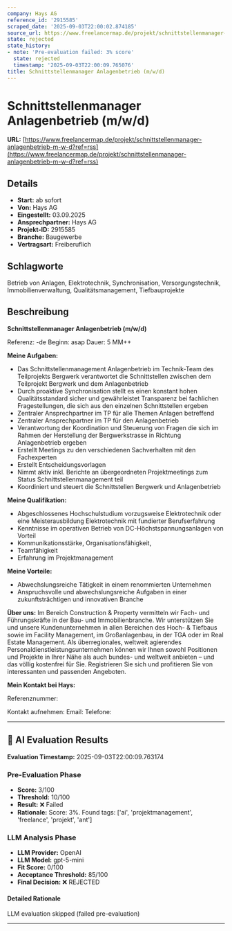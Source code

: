 ```yaml
---
company: Hays AG
reference_id: '2915585'
scraped_date: '2025-09-03T22:00:02.874185'
source_url: https://www.freelancermap.de/projekt/schnittstellenmanager-anlagenbetrieb-m-w-d?ref=rss
state: rejected
state_history:
- note: 'Pre-evaluation failed: 3% score'
  state: rejected
  timestamp: '2025-09-03T22:00:09.765076'
title: Schnittstellenmanager Anlagenbetrieb (m/w/d)
---
```



# Schnittstellenmanager Anlagenbetrieb (m/w/d)
**URL:** [https://www.freelancermap.de/projekt/schnittstellenmanager-anlagenbetrieb-m-w-d?ref=rss](https://www.freelancermap.de/projekt/schnittstellenmanager-anlagenbetrieb-m-w-d?ref=rss)
## Details
- **Start:** ab sofort
- **Von:** Hays AG
- **Eingestellt:** 03.09.2025
- **Ansprechpartner:** Hays AG
- **Projekt-ID:** 2915585
- **Branche:** Baugewerbe
- **Vertragsart:** Freiberuflich

## Schlagworte
Betrieb von Anlagen, Elektrotechnik, Synchronisation, Versorgungstechnik, Immobilienverwaltung, Qualitätsmanagement, Tiefbauprojekte

## Beschreibung
**Schnittstellenmanager Anlagenbetrieb (m/w/d)**

Referenz: -de
Beginn: asap
Dauer: 5 MM++

**Meine Aufgaben:**

- Das Schnittstellenmanagement Anlagenbetrieb im Technik-Team des Teilprojekts Bergwerk verantwortet die Schnittstellen zwischen dem Teilprojekt Bergwerk und dem Anlagenbetrieb
- Durch proaktive Synchronisation stellt es einen konstant hohen Qualitätsstandard sicher und gewährleistet Transparenz bei fachlichen Fragestellungen, die sich aus den einzelnen Schnittstellen ergeben
- Zentraler Ansprechpartner im TP für alle Themen Anlagen betreffend
- Zentraler Ansprechpartner im TP für den Anlagenbetrieb
- Verantwortung der Koordination und Steuerung von Fragen die sich im Rahmen der Herstellung der Bergwerkstrasse in Richtung Anlagenbetrieb ergeben
- Erstellt Meetings zu den verschiedenen Sachverhalten mit den Fachexperten
- Erstellt Entscheidungsvorlagen
- Nimmt aktiv inkl. Berichte an übergeordneten Projektmeetings zum Status Schnittstellenmanagement teil
- Koordiniert und steuert die Schnittstellen Bergwerk und Anlagenbetrieb

**Meine Qualifikation:**

- Abgeschlossenes Hochschulstudium vorzugsweise Elektrotechnik oder eine Meisterausbildung Elektrotechnik mit fundierter Berufserfahrung
- Kenntnisse im operativen Betrieb von DC-Höchstspannungsanlagen von Vorteil
- Kommunikationsstärke, Organisationsfähigkeit,
- Teamfähigkeit
- Erfahrung im Projektmanagement

**Meine Vorteile:**

- Abwechslungsreiche Tätigkeit in einem renommierten Unternehmen
- Anspruchsvolle und abwechslungsreiche Aufgaben in einer zukunftsträchtigen und innovativen Branche­

**Über uns:**
Im Bereich Construction & Property vermitteln wir Fach- und Führungskräfte in der Bau- und Immobilienbranche. Wir unterstützen Sie und unsere Kundenunternehmen in allen Bereichen des Hoch- & Tiefbaus sowie im Facility Management, im Großanlagenbau, in der TGA oder im Real Estate Management. Als überregionales, weltweit agierendes Personaldienstleistungsunternehmen können wir Ihnen sowohl Positionen und Projekte in Ihrer Nähe als auch bundes- und weltweit anbieten – und das völlig kostenfrei für Sie. Registrieren Sie sich und profitieren Sie von interessanten und passenden Angeboten.

**Mein Kontakt bei Hays:**

Referenznummer:

Kontakt aufnehmen:
Email:
Telefone:

---

## 🤖 AI Evaluation Results

**Evaluation Timestamp:** 2025-09-03T22:00:09.763174

### Pre-Evaluation Phase
- **Score:** 3/100
- **Threshold:** 10/100
- **Result:** ❌ Failed
- **Rationale:** Score: 3%. Found tags: ['ai', 'projektmanagement', 'freelance', 'projekt', 'ant']

### LLM Analysis Phase
- **LLM Provider:** OpenAI
- **LLM Model:** gpt-5-mini
- **Fit Score:** 0/100
- **Acceptance Threshold:** 85/100
- **Final Decision:** ❌ REJECTED

#### Detailed Rationale
LLM evaluation skipped (failed pre-evaluation)

---
